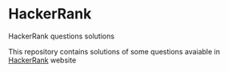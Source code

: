 # HackerRank
HackerRank questions solutions


<p>This repository contains solutions of some questions avaiable in <a href="https://www.hackerrank.com">HackerRank</a> website</p>

